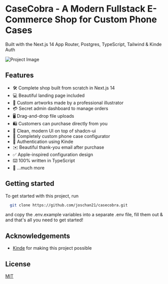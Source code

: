 # CaseCobra - A Modern Fullstack E-Commerce Shop for Custom Phone Cases

Built with the Next.js 14 App Router, Postgres, TypeScript, Tailwind & Kinde Auth

![Project Image](https://github.com/joschan21/casecobra/blob/master/public/thumbnail.png)

## Features

-   🛠️ Complete shop built from scratch in Next.js 14
-   💻 Beautiful landing page included
-   🎨 Custom artworks made by a professional illustrator
-   💳 Secret admin dashboard to manage orders
-   🖥️ Drag-and-drop file uploads
-   🛍️ Customers can purchase directly from you
-   🌟 Clean, modern UI on top of shadcn-ui
-   🛒 Completely custom phone case configurator
-   🔑 Authentication using Kinde
-   ✉️ Beautiful thank-you email after purchase
-   ✅ Apple-inspired configuration design
-   ⌨️ 100% written in TypeScript
-   🎁 ...much more

## Getting started

To get started with this project, run

```bash
  git clone https://github.com/joschan21/casecobra.git
```

and copy the .env.example variables into a separate .env file, fill them out & and that's all you need to get started!

## Acknowledgements

-   [Kinde](https://link.joshtriedcoding.com/kinde) for making this project possible

## License

[MIT](https://choosealicense.com/licenses/mit/)
